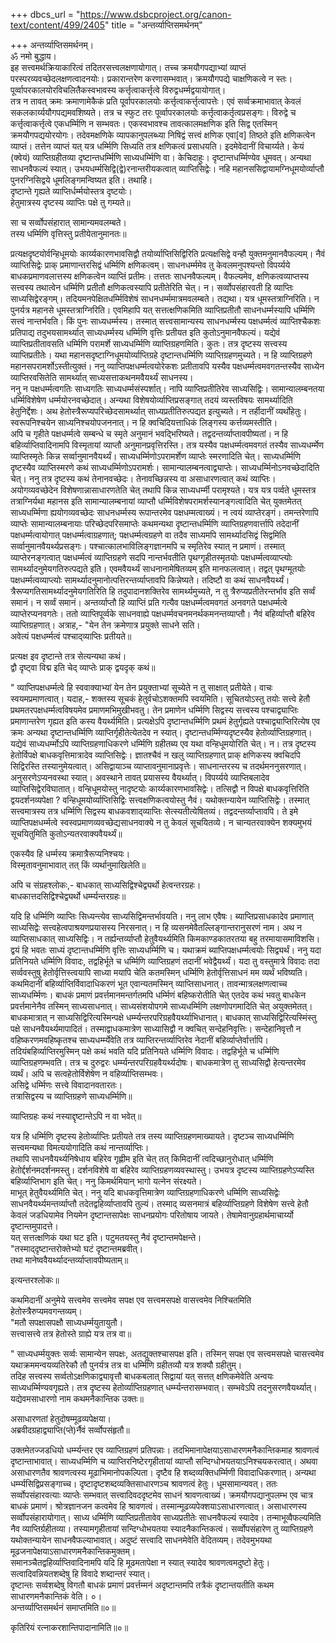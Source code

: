 +++
dbcs_url = "https://www.dsbcproject.org/canon-text/content/499/2405"
title = "अन्तर्व्याप्तिसमर्थनम्"

+++
अन्तर्व्याप्तिसमर्थनम्।  
ॐ नमो बुद्धाय।  
इह सत्त्वमर्थक्रियाकारित्वं तदितरसत्त्वलक्षणायोगात्। तच्च क्रमयौगपद्याभ्यां व्याप्तं परस्परव्यवच्छेदलक्षणत्वादनयोः। प्रकारान्तरेण करणासम्भवात्। क्रमयौगपद्ये चाक्षणिकत्वे न स्तः। पूर्व्वापरकालयोरविचलितैकस्वभावस्य कर्त्तृत्वाकर्त्तृत्वे विरुद्वधर्म्मद्वयायोगात्।  
तत्र न तावत् क्रमः क्रमाणामेकैकं प्रति पूर्वापरकालयोः कर्त्तृत्वाकर्त्तृत्वापत्तेः। एवं सर्व्वक्रमाभावात् केवलं सकलकार्य्ययौगपद्यमवशिष्यते। तत्र च स्फुट तरः पूर्व्वापरकालयोः कर्त्तृत्वाकर्तृत्वप्रसङ्गः। विरुद्वे च कर्त्तृत्वाकर्त्तृत्वे एकधर्म्मिणि न सम्भवतः। एकस्वभावश्च तावत्कालमक्षणिक इति सिद्व एतस्मिन् क्रमयौगपद्ययोरयोगः। तदेवमक्षणिके व्यापकानुपलब्ध्या निषिद्वं सत्त्वं क्षणिक एवा[व] तिष्ठते इति क्षणिकत्वेन व्याप्तं। तत्तेन व्याप्तं यत् यत्र धर्म्मिणि सिध्यति तत्र क्षणिकत्वं प्रसाधयति। इदमेवेदानीं विचार्य्यते। केयं (क्वेयं) व्याप्तिग्रहीतव्या दृष्टान्तधर्म्मिणि साध्यधर्म्मिणि वा। केचिदाहुः। दृष्टान्तधर्म्मिण्येव धूमवत्। अन्यथा साधनवैफल्यं स्यात्। उभयधर्म्मसिद्वि(द्वे)रनान्तरीयकत्वात् व्याप्तिसिद्वेः। नहि महानससिद्वायामग्निधूमयोर्व्याप्तौ पुनरग्निसिद्वये धूमलिङ्गमन्विष्यत इति। तथाहि।  
दृष्टान्ते गृह्यते व्याप्तिर्धर्म्मयोस्तत्र दृष्टयोः।  
हेतुमात्रस्य दृष्टस्य व्याप्तिः पक्षे तु गम्यते॥

सा च सर्व्वोपसंहारात् सामान्यमवलम्बते।  
तस्य धर्म्मिणि वृत्तिस्तु प्रतीयेतानुमानतः॥

प्रत्यक्षदृष्टयोर्वन्हिधूमयोः कार्य्यकारणभावसिद्वौ तयोर्व्याप्तिसिद्विरिति प्रत्यक्षसिद्वे वन्हौ युक्तमनुमानवैफल्यम्। नैवं व्याप्तिसिद्वेः प्राक् प्रमाणान्तरसिद्वं  धर्म्मिणि क्षणिकत्वम्। साधनधर्म्ममेव तु केवलमनुपश्यन्तो विपर्य्यये बाधकप्रमाणवलात्तस्य क्षणिकत्वेन व्याप्तिं प्रतीमः। तत्ततः साधनवैफल्यम्। वैफल्यमेव, क्षणिकत्वव्याप्तस्य सत्त्वस्य तथात्वेन धर्म्मिणि प्रतीतौ क्षणिकत्वस्यापि प्रतीतेरिति चेत्। न। सर्व्वोपसंहारवती हि व्याप्तिः साध्यसिद्वेरङ्गम्। तदियमनपेक्षितधर्म्मिविशेषं साधनधर्म्ममात्रमवलम्बते। तद्यथा। यत्र धूमस्तत्राग्निरिति। न पुनर्यत्र महानसे धूमस्तत्राग्निरिति। एवमिहापि यत् सत्तत्क्षणिकमिति व्याप्तिप्रतीतौ साधनधर्म्मस्यापि धर्म्मिणि सत्त्वं नान्तर्भवति। किं पुनः साध्यधर्म्मस्य। तस्मात् सत्त्वसामान्यस्य साधनधर्म्मस्य पक्षधर्म्मत्वं व्याप्तिश्चैकशः प्रतिपाद्य तदुभयसामर्थ्यात् साध्यधर्म्मस्य धर्म्मिणि वृत्तिः प्रतीयत इति कुतोऽनुमानवैफल्यं। यद्येवं व्याप्तिप्रतीतावसति धर्म्मिणि परामर्शे साध्यधर्म्मिणि व्याप्तिग्रहणमिति। कुतः। तत्र दृष्टस्य सत्त्वस्य व्याप्तिप्रतीतेः। यथा महानसदृष्टाग्निधूमयोर्व्याप्तिग्रहे दृष्टान्तधर्म्मिणि व्याप्तिग्रहणमुच्यते। न हि व्याप्तिग्रहणे महानसपरामर्शोऽस्तीत्युक्तं। ननु व्याप्तिपक्षधर्म्मत्वयोरेकशः प्रतीतावपि यस्यैव पक्षधर्म्मत्वमवगतन्तस्यैव साध्येन व्याप्तिरवसितेति सामर्थ्यात् साध्यसत्ताकथनमवैयर्थ्यं साधनस्य।  
ननु न पक्षधर्म्मत्वगतिः साध्यगतिः साध्यधर्म्मसंस्पर्शात्। नापि व्याप्तिप्रतीतिरेव साध्यसिद्विः। सामान्यालम्बनतया धर्म्मिविशेषेण धर्म्मयोरनवच्छेदात्। अन्यथा विशेषयोर्व्याप्तिप्रसङ्गात्  तदयं व्यस्तविषयः सामर्थ्यादिति हेतुनिर्द्देशः। अथ हेतोस्त्रैरूप्यपरिच्छेदसामर्थ्यात् साध्यप्रतीतिरुत्पद्यत इत्युच्यते। न तर्हीदानीं व्यर्थोहेतुः। स्वरूपनिश्चयेन साध्यनिश्चयोपजननात्। न हि क्वचिदियत्ताधिकं लिङ्गस्य कर्त्तव्यमस्तीति।  
अपि च गृहीते पक्षधर्म्मत्वे सम्बन्धे च स्मृते अनुमानं भवद्भिरिष्यते। तद्वदन्तर्व्याप्तावपीष्यतां। न हि बहिर्व्याप्तिवादिनामपि विस्मृतायां व्याप्तौ अनुमानप्रवृत्तिरस्ति। तत्र यस्यैव पक्षधर्म्मत्वमवगतं तस्यैव साध्यधर्म्मेण व्याप्तिस्मृतेः किन्न सर्व्वानुमानवैयर्थ्यं। साध्यधर्म्मिणोऽपरामर्शेण व्याप्तेः स्मरणादिति चेत्। साध्यधर्म्मिणि दृष्टस्यैव व्याप्तिस्मरणे कथं साध्यधर्म्मिणोऽपरामर्शः। सामान्यालम्बनत्वाद्व्याप्तेः। साध्यधर्म्मिनोऽनवच्छेदादिति चेत्। ननु तत्र दृष्टस्य कथं तेनानवच्छेदः। तेनावच्छिन्नस्य वा असाधारणत्वात् कथं व्याप्तिः। अयोगव्यवच्छेदेन विशेषणान्नासाधारणतेति चेत् तथापि किन्न साध्यधर्म्मी परामृश्यते। यत्र यत्र पर्व्वते धूमस्तत्र तत्राग्निर्यथा महानस इति सामान्यालम्बनायां व्याप्तौ धर्म्मिविशेषपरामर्शस्यानङ्गत्वादिति  चेत् युक्तमेतत् साध्यधर्म्मिणा ह्ययोगव्यवच्छेदः साधनधर्म्मस्य रूपान्तरमेव पक्षधम्मत्वाख्यं। न त्वयं व्याप्तेरङ्गं। तमन्तरेणापि व्याप्तेः सामान्यालम्बनायाः परिच्छेदपरिसमाप्तेः कथमन्यथा दृष्टान्तधर्म्मिणि व्याप्तिग्रहणवार्त्तापि तदेदानीं पक्षधर्म्मत्वायोगात् पक्षधर्म्मत्वाग्रहणात्;  पक्षधर्म्मत्वग्रहणे वा तदैव साध्यमपि सामर्थ्यादसिद्वं सिद्वमिति सर्व्वानुमानवैयर्थ्यप्रसङ्गः। पश्चात्कालभाविलिङ्गज्ञानमपि च स्मृतिरेव स्यात् न प्रमाणं। तस्मात् व्याप्तेरनङ्गत्वात् पक्षधर्म्मत्वं व्याप्तिग्रहणे सदपि नान्तर्भवतीति पृथग्गृहीतस्मृतयोः पक्षधर्म्मत्वव्याप्त्योः सामर्थ्यादनुमेयगतिरुत्पद्यते इति। एवमवैयर्थ्यं साधनानामेषितव्यम् इति मानफलत्वात्। तद्वत् पृथग्मूतयोः पक्षधर्म्मत्वव्याप्त्योः सामर्थ्यादनुमानोत्पत्तिरन्तर्व्याप्तावपि किन्नेष्यते। तदिष्टौ वा कथं साधनवैयर्थ्यं। त्रैरूप्यगतिसामर्थ्यादनुमेयगतिरिति हि तदुपादानशक्तिरेव सामर्थ्यमुच्यते, न तु त्रैरुप्यप्रतीतेरन्तर्भाव इति सर्व्वं समानं। न सर्व्वं समानं। अन्तर्व्याप्तौ हि व्याप्तिं प्रति गत्यैव पक्षधर्म्मत्वमवगतं अनवगते पक्षधर्म्मत्वे व्याप्तेरप्यनवगतेः। ततो व्याप्तिपूर्व्वके साधनवाह्ये पक्षधर्म्मवचनमनर्थकमनन्तव्याप्तौ। नैवं बहिर्व्याप्तौ बहिरेव व्याप्तिग्रहणात्। अत्राह,-
"येन तेन क्रमेणात्र प्रयुक्ते साधने सति।  
अवेत्यं पक्षधर्म्मत्वं पश्चाद्‍व्याप्तिः प्रतीयते॥

प्रत्यक्ष इव दृष्टान्ते तत्र सेत्यन्यथा कथं।  
द्वौ दृष्ट्वा विद्म इति चेद् व्याप्तेः प्राक् द्वयदृक् कथं॥

"
व्याप्तिपक्षधर्म्मत्वे हि स्ववाक्याभ्यां येन तेन प्रयुक्ताभ्यां सूच्येते न तु साक्षात् प्रतीयेते। वाचः स्वयमप्रमाणत्वात्। यदाह,-
शक्तस्य सूचकं हेतुर्वचोऽशक्तमपि स्वयमिति। सूचितयोऽस्तु तयोः सत्त्वे हेतौ प्रथमतरपक्षधर्म्मत्वविषयमेव प्रमाणमभिमुखीभवतु। तेन प्रमाणेन धर्म्मिणि सिद्वस्य सत्त्वस्य पश्चाद्व्याप्तिः प्रमाणान्तरेण गृह्यत इति कस्य वैयर्थ्यमिति। प्रत्यक्षेऽपि दृष्टान्तधर्म्मिणि प्रथमं हेतुर्गृह्यते पश्चाद्व्याप्तिरित्येष एव क्रमः अन्यथा दृष्टान्तधर्म्मिणि व्याप्तिर्गृहीतेत्येतदेव न स्यात्। दृष्टान्तधर्म्मिण्यदृष्टस्यैव हेतोर्व्याप्तिग्रहणात्। यद्येवं साध्यधर्म्मोऽपि व्याप्तिग्रहणाधिकरणे धर्म्मिणि ग्रहीतब्य एव यथा वन्हिधूमयोरिति चेत्। न। तत्र दृष्टस्य हेतोर्विपक्षे बाधकवृत्तिमात्रादेव व्याप्तिसिद्वेः। ज्ञातश्चैवं न खलु व्याप्तिग्रहणात् प्राक् क्षणिकस्य क्वचिदपि सिद्विरस्ति तस्यानुमेयत्वात्। असिद्वायाञ्च व्याप्तावनुमानाप्रवृत्तेः। साधनान्तरस्य च तदर्थमननुसरणात्। अनुसरणेऽप्यनवस्था स्यात्। अवस्थाने तावत् प्रयासस्य वैयर्थ्यात्। विपर्य्यये व्याप्तिबलादेव व्याप्तिसिद्वेरविघातात्। वन्हिधूमयोस्तु नादृष्टयोः कार्य्यकारणभावसिद्वेः। तत्सिद्वौ न विपक्षे बाधकवृत्तिरिति द्वयदर्शनव्यपेक्षा ? वन्हिधूमयोर्व्याप्तिसिद्विः सत्त्वक्षणिकत्वयोस्तु नैवं। यथोक्तन्यायेन व्याप्तिसिद्वेः। तस्मात् सत्त्वमात्रस्य तत्र धर्म्मिणि सिद्वस्य बाधकवशाद्‍व्याप्तिः सेत्स्यतीत्येषितव्यं। तद्वदन्तर्व्याप्तावपि। ते इमे व्याप्तिपक्षधर्म्मत्वे स्वस्वप्रमाणव्यवच्छेद्यसाधनवाक्ये न तु केवलं सूचयितव्ये। न चान्यतरवाक्येन शक्यमुभयं सूचयितुमिति कुतोऽन्यतरवाक्यवैयर्थ्यं॥

एकस्यैव हि धर्म्मस्य क्रमात्रैरूप्यनिश्चयः।  
विस्मृतावनुमाभावात् तत् किं व्यर्थानुमाखिलेति॥

अपि च संग्रहश्लोकः,-
बाधकात् साध्यसिद्विश्चेद्व्यर्थो हेत्वन्तरग्रहः।  
बाधकात्तदसिद्विश्चेद्व्यर्थो धर्म्म्यन्तरग्रहः॥

यदि हि धर्म्मिणि व्याप्तिः सिध्यन्त्येव साध्यसिद्विमन्तर्भावयति। ननु लाभ एवैषः। ब्याप्तिप्रसाधकादेव प्रमाणात् साध्यसिद्वेः सत्त्वहेत्वपाश्रयणप्रयासस्य निरसनात्। न हि व्यसनमेवैतल्लिङ्गान्तरानुसरणं नाम। अथ न व्याप्तिसाधकात् साध्यसिद्विः। न तर्ह्यन्तर्व्याप्तौ हेतुवैयर्थ्यमिति किमकाण्डकातरतया बहु तरमायासमाविशसि। द्वयं हि भवतः साध्यं दृष्टान्तधर्म्मिणि वृत्तिः साध्यधर्म्मिणि च। यथाक्रमं ब्याप्तिपक्षधर्म्मत्वयोः सिद्व्यर्थं। ननु यदा प्रतिनियते धर्म्मिणि विवादः, तद्वहिर्भूते च धर्म्मिणि व्याप्तिग्रहणं तदानीं भवेद्वैयर्थ्यं। यदा तु वस्तुमात्रे विवादः तदा सर्व्ववस्तुषु हेतोर्वृत्तिस्त्वयापि साध्या मयापि चेति कतमस्मिन् धर्म्मिणि हेतोर्वृत्तिसाधनं मम व्यर्थं भविष्यति। कथमिदानीं बहिर्व्याप्तिर्विवादाधिकरणं भूत एवान्यतमस्मिन् व्याप्तिसाधनात्। तावन्मात्रलक्षणत्वाच्च साध्यधर्म्मिणः। बाधकं प्रमाणं प्रवर्त्तमानमन्तर्गतमपि धर्म्मिणं बहिष्करोतीति चेत् एतदेव कथं भवतु बाधकेन प्रवर्त्तमानेनैव तस्मिन् साध्यसाधनात्। साध्यसंशयोपगमे साध्यधर्म्मिणि लक्षणोपगमादिति चेत् अयुक्तमेतत्। बाधकमात्रात् न साध्यसिद्विरित्यस्मिन्पक्षे धर्म्म्यन्तरपरिग्रहवैयर्थ्याभिधानात्। बाधकात् साध्यसिद्विरित्यस्मिंस्तु पक्षे साधनवैयर्थ्यमापादितं। तस्माद्वाधकमात्रेण साध्यासिद्वौ न क्वचित् सन्देहनिवृत्तिः। सन्देहानिवृत्तौ न वहिष्करणमवहिष्कृतश्च साध्यधर्म्म्येवेति तत्र व्याप्तिरन्तर्व्याप्तिरेव नेदानीं बहिर्व्याप्तेर्वार्त्तापि। तदियंबहिर्व्याप्तिरमुस्मिन् पक्षे कथं भवति यदि प्रतिनियते धर्म्मिणि विवादः। तद्वहिर्भूते च धर्म्मिणि व्याप्तिग्रहणम्भवति। तत्र च दुरुद्वरः धर्म्म्यन्तरपरिग्रहवैयर्थ्यदोषः। बाधकमात्रेण तु साध्यसिद्वौ हेत्यन्तरमेव व्यर्थं। अपि च सत्वहेतोर्विशेषेण न वहिर्व्याप्तिसम्भवः।  
असिद्वे धर्म्मिणः सत्त्वे विवादानवतारतः।  
तत्रासिद्वस्य च व्याप्तिग्रहणे साध्यधर्म्मिणि॥

व्याप्तिग्रहः कथं नस्याद्दृष्टान्तेऽपि न वा भवेत्॥

यत्र हि धर्म्मिणि दृष्टस्य हेतोर्व्याप्तिः प्रतीयते तत्र तस्य व्याप्तिग्रहणमाख्यायते। दृष्टञ्च साध्यधर्म्मिणि सत्त्वमन्यथा विमत्ययोगादिति कथं नान्तर्व्याप्तिः।  
तथापि साधनवैयर्थ्यनिषेधाय बहिरेव गृह्णीम इति चेत् तत् किमिदानीं त्वदिच्छानुरोधात् धर्म्मिणि हेतोर्द्दर्शनमदर्शनमस्तु। दर्शनविशेषे वा बहिरेव व्याप्तिग्रहणव्यवस्थास्तु। उभयत्र दृष्टस्य व्याप्तिग्रहणेऽप्यस्ति बहिर्व्याप्तिभाग इति चेत्। ननु किमर्थमियान् भागो यत्नेन संरक्ष्यते।  
माभूत् हेतुवैयर्थ्यमिति चेत्। ननु यदि बाधकवृत्तिमात्रेण व्याप्तिग्रहणाधिकरणे धर्म्मिणि साध्यसिद्वेः साधनवैयर्थ्यमन्तर्व्याप्तौ तदेतद्वहिर्व्याप्तावपि तुल्यं। तस्माद् व्यसनमात्रं बहिर्व्याप्तिग्रहणे विशेषेण सत्त्वे हेतौ केवलं जडधियामेव नियमेन दृष्टान्तसापेक्षः साधनप्रयोगः परितोषाय जायते। तेषामेवानुग्रहार्थमाचार्य्यो दृष्टान्तमुपादत्ते।  
यत् सत्तत्क्षणिकं यथा घट इति। पटुमतयस्तु नैवं दृष्टान्तमपेक्षन्ते।  
"तस्माद्‍दृष्टान्तरोक्तेभ्यो घटं दृष्टान्तमब्रवीत्।  
तथा मानेष्ववैयर्थ्यादन्तर्व्याप्तावपीष्यताम्॥

इत्यन्तरश्लोकः॥

कथमिदानीं अनुमेये सत्त्वमेव सत्त्वमेव सपक्ष एव सत्त्वमसपक्षे वासत्त्वमेव निश्चितमिति हेतोस्त्रैरुप्यमवगन्तव्यम्।  
"मतौ सपक्षासपक्षौ साध्यधर्म्मयुतायुतौ।  
सत्त्वासत्त्वे तत्र हेतोस्ते ग्राह्ये यत्र तत्र वा॥

"
साध्यधर्म्मयुक्तः सर्व्वः सामान्येन सपक्षः, अतद्युक्तश्चासपक्ष इति। तस्मिन् सपक्ष एव सत्त्वमसपक्षे चासत्त्वमेव यथाक्रममन्वयव्यतिरेकौ तौ पुनर्यत्र तत्र वा धर्म्मिणि ग्रहीतव्यौ यत्र शक्यौ ग्रहीतुम्।  
तदिह सत्त्वस्य सर्व्वतोऽक्षणिकाद्व्यावृत्तौ बाधकबलात् सिद्वायां यत् सत्तत् क्षणिकमेवेति अन्वयः साध्यधर्म्मिण्यवगृह्यते। तत्र दृष्टस्य हेतोर्व्याप्तिग्रहणात् धर्म्म्यन्तरासम्भवात्। सम्भवेऽपि तदनुसरणवैयर्थ्यात्। यद्येवमसाधारणो नाम कथमनैकान्तिक उक्तः॥

असाधारणतां हेतुदोषम्मूढव्यपेक्षया।  
अब्रवीदग्रहाद्व्याप्ति(प्ते)र्नैवं सर्व्वोपसंहृतौ॥

उक्तमेतज्जडधियो धर्म्म्यन्तर एव व्याप्तिग्रहणं प्रतिपन्नाः। तदभिमानापेक्षयाऽसाधारणमनैकान्तिकमाह श्रावणत्वं दृष्टान्ताभावात्। साध्यधर्म्मिणि च व्याप्तिरनिष्टेरगृहीतायां व्याप्तौ सन्दिग्धोभयतयाऽनिश्चयकरत्वात्। अथवा असाधारणतैव श्रावणत्वस्य मूढाभिमानोपकल्पिता। दृष्टैव हि शब्दव्यक्तिधर्म्मिणी विवादाधिकरणात्। अन्यथा धर्म्म्यसिद्विप्रसङ्गाच्च। दृष्टादृष्टशब्दव्यक्तिसाधारणञ्च श्रावणत्वं हेतुः। धूमसामान्यवत्। ततः सर्व्वोपसंहारवत्याः व्याप्तेः सम्भवात् सत्त्वादिवददृष्टमेव साधनं श्रावणत्वाख्यं। क्रमयौगपद्यानुपलम्भ एव चात्र बाधकं प्रमाणं। श्रोत्रज्ञानजन कत्वमेव हि श्रावणत्वं। तस्मान्मूढव्यपेक्शयाऽसाधारणत्वात्। असाधारणस्य सर्व्वोपसंहारायोगात्। साध्य धर्म्मिणि व्याप्तिप्रतीतावेव साध्यप्रतीतेः साधनवैफल्यं स्यादेव। तन्माभूव्वैफल्यमिति नैव व्याप्तिर्ग्रहीतव्या। तस्यामगृहीतायां सन्दिग्धोभयतया स्यादनैकान्तिकत्वं। सर्व्वोपसंहारेण तु व्याप्तिग्रहणे यथोक्तन्यायेन साधनवैफल्याभावात्। अदुष्टं सत्त्वादि साधनमेवेति वेदितव्यम्। तदेवमुभयथा मूढजनापेक्षयाऽसाधारणमनैकान्तिकमुक्तम्।  
समानञ्चैतद्वहिर्व्याप्तिवादिनामपि यदि हि मूढमतापेक्षा न स्यात् स्यादेव श्रावणत्वमदुष्टो हेतुः। सत्वादिवन्नियतशब्देषु हि विवादे शब्दान्तरं स्यात्।  
दृष्टान्तः सर्व्वशब्देषु विगतौ बाधकं प्रमाणं प्रवर्त्तम्मनं अदृष्टान्तमपि तत्रैकं दृष्टान्तयतीति कथम साधारणमनैकान्तिकं वेति। ०।  
अन्तर्व्याप्तिसमर्थनं समाप्तमिति॥०॥

कृतिरियं रत्नाकरशान्तिपादानामिति॥०॥


